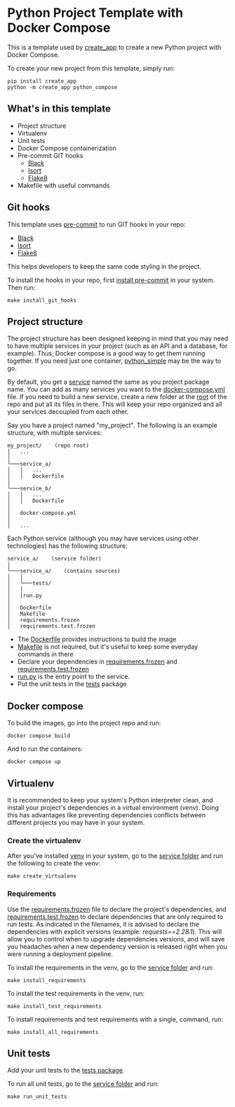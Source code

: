 # Python Project Template with Docker Compose

This is a template used by [create_app](https://github.com/application-creators/create_app) to create a 
new Python project with Docker Compose.

To create your new project from this template, simply run:

```shell
pip install create_app
python -m create_app python_compose
```


## What's in this template

 * Project structure
 * Virtualenv
 * Unit tests
 * Docker Compose containerization
 * Pre-commit GIT hooks
   * [Black](https://github.com/psf/black)
   * [Isort](https://pycqa.github.io/isort/)
   * [Flake8](https://flake8.pycqa.org/en/latest/)
 * Makefile with useful commands


## Git hooks

This template uses [pre-commit](https://pre-commit.com/) to run GIT hooks in your repo:
 * [Black](https://github.com/psf/black)
 * [Isort](https://pycqa.github.io/isort/)
 * [Flake8](https://flake8.pycqa.org/en/latest/)

This helps developers to keep the same code styling in the project.

To install the hooks in your repo, first [install pre-commit](https://pre-commit.com/#install) in your system. Then run:
```shell
make install_git_hooks
```


## Project structure

The project structure has been designed keeping in mind that you may need to have multiple services in your project 
(such as an API and a database, for example). Thus, Docker compose is a good way to get them running together. If you 
need just one container, [python_simple](https://github.com/application-creators/python_simple) may be the way to go.

By default, you get a [service](/%7B%7B%20cookiecutter.project_package_name%20%7D%7D/%7B%7B%20cookiecutter.project_package_name%20%7D%7D) 
named the same as you project package name. You can add as many services you want to the
[docker-compose.yml](/%7B%7B%20cookiecutter.project_package_name%20%7D%7D/docker-compose.yml) file. If you need to build
a new service, create a new folder at the [root](/%7B%7B%20cookiecutter.project_package_name%20%7D%7D) of the repo and
put all its files in there. This will keep your repo organized and all your services decoupled from each other.

Say you have a project named "my_project". The following is an example structure, with multiple services:

```
my_project/    (repo root)
│   ...
│
└───service_a/
│   │   ...
│   │   Dockerfile
│
└───service_b/
│   │   ...
│   │   Dockerfile
│
│   docker-compose.yml
│   
│   ...
```

Each Python service (although you may have services using other technologies) has the following structure:

```
service_a/    (service folder)
│
└───service_a/    (contains sources)
│   │
│   └───tests/
│   │
│   │run.py
│
│   Dockerfile
│   Makefile
│   requirements.frozen
│   requirements.test.frozen
```

 * The [Dockerfile](/%7B%7B%20cookiecutter.project_package_name%20%7D%7D/%7B%7B%20cookiecutter.project_package_name%20%7D%7D/Dockerfile)
provides instructions to build the image
 * [Makefile](/%7B%7B%20cookiecutter.project_package_name%20%7D%7D/%7B%7B%20cookiecutter.project_package_name%20%7D%7D/Makefile)
   is not required, but it's useful to keep some everyday commands in there
 * Declare your dependencies in 
   [requirements.frozen](/%7B%7B%20cookiecutter.project_package_name%20%7D%7D/%7B%7B%20cookiecutter.project_package_name%20%7D%7D/requirements.frozen)
   and 
   [requirements.test.frozen](/%7B%7B%20cookiecutter.project_package_name%20%7D%7D/%7B%7B%20cookiecutter.project_package_name%20%7D%7D/requirements.test.frozen)
 * [run.py](/%7B%7B%20cookiecutter.project_package_name%20%7D%7D/%7B%7B%20cookiecutter.project_package_name%20%7D%7D/%7B%7B%20cookiecutter.project_package_name%20%7D%7D/run.py)
   is the entry point to the service. 
 * Put the unit tests in the [tests](/%7B%7B%20cookiecutter.project_package_name%20%7D%7D/%7B%7B%20cookiecutter.project_package_name%20%7D%7D/%7B%7B%20cookiecutter.project_package_name%20%7D%7D/tests) package


## Docker compose

To build the images, go into the project repo and run:
```shell
docker compose build
```

And to run the containers:
```shell
docker compose up
```


## Virtualenv

It is recommended to keep your system's Python interpreter clean, and install your project's dependencies in a virtual 
environment (_venv_). Doing this has advantages like preventing dependencies conflicts between different projects
you may have in your system.

### Create the virtualenv

After you've installed [venv](https://docs.python.org/3/library/venv.html) in your system, go to the 
[service folder](/%7B%7B%20cookiecutter.project_package_name%20%7D%7D/%7B%7B%20cookiecutter.project_package_name%20%7D%7D)
and run the following to create the venv:

```shell
make create_virtualenv
```


### Requirements

Use the [requirements.frozen](/%7B%7B%20cookiecutter.project_package_name%20%7D%7D/%7B%7B%20cookiecutter.project_package_name%20%7D%7D/requirements.frozen) 
file to declare the project's dependencies, and [requirements.test.frozen](/%7B%7B%20cookiecutter.project_package_name%20%7D%7D/%7B%7B%20cookiecutter.project_package_name%20%7D%7D/requirements.test.frozen) 
to declare dependencies that are only required to run tests. As indicated in the filenames, it is advised to declare 
the dependencies with explicit versions (example: _requests==2.28.1_). This will allow you to control when to upgrade
dependencies versions, and will save you headaches when a new dependency version is released right when you were 
running a deployment pipeline.

To install the requirements in the venv, go to the [service folder](/%7B%7B%20cookiecutter.project_package_name%20%7D%7D/%7B%7B%20cookiecutter.project_package_name%20%7D%7D) 
and run:
```shell
make install_requirements
```

To install the test requirements in the venv, run:
```shell
make install_test_requirements
```

To install requirements and test requirements with a single, command, run:
```shell
make install_all_requirements
```


## Unit tests

Add your unit tests to the 
[tests package](/%7B%7B%20cookiecutter.project_package_name%20%7D%7D/%7B%7B%20cookiecutter.project_package_name%20%7D%7D/%7B%7B%20cookiecutter.project_package_name%20%7D%7D/tests).

To run all unit tests, go to the [service folder](/%7B%7B%20cookiecutter.project_package_name%20%7D%7D/%7B%7B%20cookiecutter.project_package_name%20%7D%7D) 
and run:
```shell
make run_unit_tests
```
